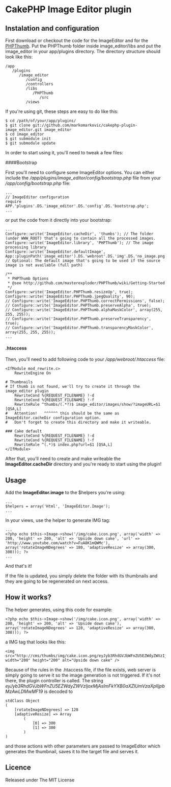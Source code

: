 # CakePHP Image Editor plugin

## Instalation and configuration

First download or checkout the code for the ImageEditor and for the [PHPThumb][1]. Put the PHPThumb folder inside image_editor/libs and put the image_editor in your app/plugins directory. The directory structure should look like this:

    /app
       /plugins
          /image_editor
             /config
             /controllers
             /libs
                /PHPThumb
                   /src
             /views

If you're using git, these steps are easy to do like this:

    $ cd /path/of/your/app/plugins/
    $ git clone git://github.com/markomarkovic/cakephp-plugin-image_editor.git image_editor
    $ cd image_editor
    $ git submodule init
    $ git submodule update

In order to start using it, you'll need to tweak a few files:

####Bootstrap

First you'll need to configure some ImageEditor options. You can either include the */app/plugins/image_editor/config/bootstrap.php* file from your */app/config/bootstrap.php* file:

    ...
    // ImageEditor configuration
    require APP.'plugins'.DS.'image_editor'.DS.'config'.DS.'bootstrap.php';
    ...
or put the code from it directly into your bootstrap:

    ...
    Configure::write('ImageEditor.cacheDir', 'thumbs'); // The folder (under WWW_ROOT) that's going to contain all the processed images.
    Configure::write('ImageEditor.library', 'PHPThumb'); // The image processing library
    Configure::write('ImageEditor.defaultImage', App::pluginPath('image_editor').DS.'webroot'.DS.'img'.DS.'no_image.png'); // Optional: The default image that's going to be used if the source image is not available (full path)

    /**
     * PHPThumb Options
     * @see http://github.com/masterexploder/PHPThumb/wiki/Getting-Started
     */
    Configure::write('ImageEditor.PHPThumb.resizeUp', true);
    Configure::write('ImageEditor.PHPThumb.jpegQuality', 90);
    // Configure::write('ImageEditor.PHPThumb.correctPermissions', false);
    // Configure::write('ImageEditor.PHPThumb.preserveAlpha', true);
    // Configure::write('ImageEditor.PHPThumb.alphaMaskColor', array(255, 255, 255));
    // Configure::write('ImageEditor.PHPThumb.preserveTransparency', true);
    // Configure::write('ImageEditor.PHPThumb.transparencyMaskColor', array(255, 255, 255));
    ...

#### .htaccess

Then, you'll need to add following code to your */app/webroot/.htaccess* file:

	<IfModule mod_rewrite.c>
		RewriteEngine On

    # Thumbnails
    # If thumb is not found, we'll try to create it through the image_editor plugin
        RewriteCond %{REQUEST_FILENAME} !-d
        RewriteCond %{REQUEST_FILENAME} !-f
        RewriteRule ^thumbs/(.*?)$ image_editor/images/show/?imageURL=$1 [QSA,L]
    #   Attention!   ^^^^^^ this should be the same as ImageEditor.cacheDir configuration option.
    #   Don't forget to create this directory and make it writeable.

    ### Cake default
        RewriteCond %{REQUEST_FILENAME} !-d
        RewriteCond %{REQUEST_FILENAME} !-f
        RewriteRule ^(.*)$ index.php?url=$1 [QSA,L]
    </IfModule>

After that, you'll need to create and make writeable the **ImageEditor.cacheDir** directory and you're ready to start using the plugin!


## Usage

Add the **ImageEditor.image** to the $helpers you're using:

    ...
    $helpers = array('Html', 'ImageEditor.Image');
    ...

In your views, use the helper to generate IMG tag:

    ...
    <?php echo $this->Image->show('/img/cake.icon.png', array('width' => 200, 'height' => 200, 'alt' => 'Upside down cake', 'url' => 'http://www.youtube.com/watch?v=FuA8K1mQWMc'), array('rotateImageNDegrees' => 180, 'adaptiveResize' => array(300, 300))); ?>
    ...

And that's it!

If the file is updated, you simply delete the folder with its thumbnails and they are going to be regenerated on next access.

## How it works?

 The helper generates, using this code for example:

    <?php echo $this->Image->show('/img/cake.icon.png', array('width' => 200, 'height' => 200, 'alt' => 'Upside down cake'), array('rotateImageNDegrees' => 120, 'adaptiveResize' => array(300, 300))); ?>

  a IMG tag that looks like this:

    <img src="http://cms/thumbs/img/cake.icon.png/eyJyb3RhdGVJbWFnZU5EZWdyZWVzIjoxMjAsImFkYXB0aXZlUmVzaXplIjpbMzAwLDMwMF19.png" width="200" height="200" alt="Upside down cake" />

Because of the rules in the .htaccess file, if the file exists, web server is simply going to serve it so the image generation is not triggered. If it's not there, the plugin controller is called. The string *eyJyb3RhdGVJbWFnZU5EZWdyZWVzIjoxMjAsImFkYXB0aXZlUmVzaXplIjpbMzAwLDMwMF19* is decoded to

    stdClass Object
    (
        [rotateImageNDegrees] => 120
        [adaptiveResize] => Array
            (
                [0] => 300
                [1] => 300
            )
    )

and those actions with other parameters are passed to ImageEditor which generates the thumbnail, saves it to the target file and serves it.

## Licence

Released under The MIT License

[1]: http://phpthumb.gxdlabs.com/
